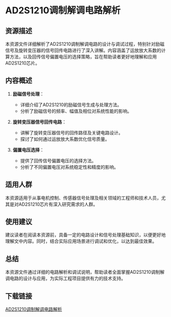 # AD2S1210调制解调电路解析

## 资源描述

本资源文件详细解析了AD2S1210调制解调电路的设计与调试过程，特别针对励磁信号及旋转变压器的信号回传电路进行了深入讲解。内容涵盖了运放放大系数的计算方法，以及回传信号偏置电压的选择策略，旨在帮助读者更好地理解和应用AD2S1210芯片。

## 内容概述

1. **励磁信号处理**：
   - 详细介绍了AD2S1210的励磁信号生成与处理方法。
   - 分析了励磁信号的频率、幅值及相位对系统性能的影响。

2. **旋转变压器信号回传电路**：
   - 讲解了旋转变压器信号的回传路径及关键电路设计。
   - 探讨了如何通过运放放大系数优化信号质量。

3. **偏置电压选择**：
   - 提供了回传信号偏置电压的选择方法。
   - 分析了不同偏置电压对系统稳定性和精度的影响。

## 适用人群

本资源适用于从事电机控制、传感器信号处理及相关领域的工程师和技术人员，尤其是对AD2S1210芯片有深入研究需求的人群。

## 使用建议

建议读者在阅读本资源前，具备一定的电路设计和信号处理基础知识，以便更好地理解文中内容。同时，结合实际应用场景进行调试和优化，以达到最佳效果。

## 总结

本资源文件通过详细的电路解析和调试说明，帮助读者全面掌握AD2S1210调制解调电路的设计与应用，为实际工程项目提供有力的技术支持。

## 下载链接

[AD2S1210调制解调电路解析](https://pan.quark.cn/s/f40a7d6d9967)